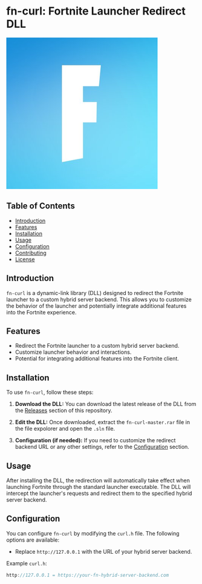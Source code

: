 # fn-curl: Fortnite Launcher Redirect DLL

![Project Logo](Logo.png) <!-- If you have a logo, place it in the repository and link it here -->

## Table of Contents

- [Introduction](#introduction)
- [Features](#features)
- [Installation](#installation)
- [Usage](#usage)
- [Configuration](#configuration)
- [Contributing](#contributing)
- [License](#license)

## Introduction

`fn-curl` is a dynamic-link library (DLL) designed to redirect the Fortnite launcher to a custom hybrid server backend. This allows you to customize the behavior of the launcher and potentially integrate additional features into the Fortnite experience.

## Features

- Redirect the Fortnite launcher to a custom hybrid server backend.
- Customize launcher behavior and interactions.
- Potential for integrating additional features into the Fortnite client.

## Installation

To use `fn-curl`, follow these steps:

1. **Download the DLL:** You can download the latest release of the DLL from the [Releases](https://github.com/yourusername/fn-curl/releases) section of this repository.

2. **Edit the DLL:** Once downloaded, extract the `fn-curl-master.rar` file in the file expolorer and open the `.sln` file.

3. **Configuration (if needed):** If you need to customize the redirect backend URL or any other settings, refer to the [Configuration](#configuration) section.

## Usage

After installing the DLL, the redirection will automatically take effect when launching Fortnite through the standard launcher executable. The DLL will intercept the launcher's requests and redirect them to the specified hybrid server backend.

## Configuration

You can configure `fn-curl` by modifying the `curl.h` file. The following options are available:

- Replace `http://127.0.0.1` with the URL of your hybrid server backend.

Example `curl.h`:

```curl.h
http://127.0.0.1 = https://your-fn-hybrid-server-backend.com
